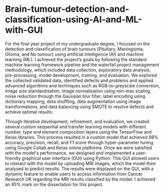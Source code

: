 # Brain-tumour-detection-and-classification-using-AI-and-ML-with-GUI

For the final year project of my undergraduate degree, I focused on the detection and classification of brain tumours (Pituitary, Meningioma, Glioma, and No tumour) using artificial intelligence (AI) and machine learning (ML). I achieved the project’s goals by following the standard machine learning framework pipeline and the waterfall project management methodology, which included data collection, exploratory data analysis, pre-processing, model development, training, and evaluation. We explored the collected validated data, identified defects and problems and applied advanced algorithms and techniques such as RGB-to-greyscale conversion, image size standardisation, image normalisation using min-max scaling, noise reduction through the Gaussian blur filter, label encoding using dictionary mapping, data shuffling, data augmentation using image transformations, and data balancing using SMOTE to resolve defects and achieve optimal results. 

Through iterative development, refinement, and evaluation, we created several custom sequential and transfer learning models with different number, type and element composition layers using the TensorFlow and Keras libraries. This process resulted in a custom model that achieved 98% accuracy, precision, recall, and F1 score through hyper-parameter tuning using Google Collab and Keras online platforms. Once we were satisfied with the model's performance, we designed and implemented a user-friendly graphical user interface (GUI) using Python. This GUI allowed users to interact with the model by uploading MRI images, which the model then analysed to predict results. The results were displayed on the GUI, with a dynamic feature to enable users to access information from Cancer Research UK regarding the MRI results classified by the model. I achieved an 85% mark on the dissertation for this project.
